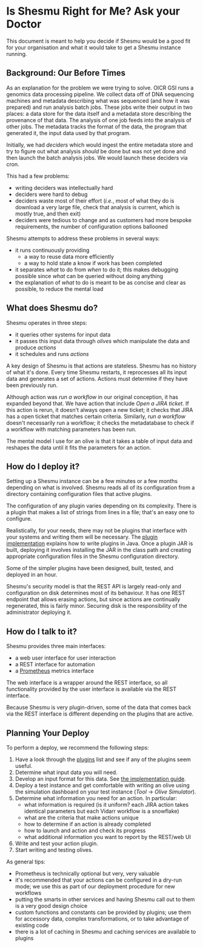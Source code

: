 # Is Shesmu Right for Me? Ask your Doctor
This document is meant to help you decide if Shesmu would be a good fit for
your organisation and what it would take to get a Shesmu instance running.

## Background: Our Before Times
As an explanation for the problem we were trying to solve. OICR GSI runs a
genomics data processing pipeline. We collect data off of DNA sequencing
machines and metadata describing what was sequenced (and how it was prepared)
and run analysis batch jobs. These jobs write their output in two places: a
data store for the data itself and a metadata store describing the provenance
of that data. The analysis of one job feeds into the analysis of other jobs.
The metadata tracks the format of the data, the program that generated it, the
input data used by that program.

Initially, we had _deciders_ which would ingest the entire metadata store and
try to figure out what analysis _should_ be done but was not yet done and then
launch the batch analysis jobs. We would launch these deciders via cron.

This had a few problems:

- writing deciders was intellectually hard
- deciders were hard to debug
- deciders waste most of their effort (_i.e._, most of what they do is download a very large file, check that analysis is current, which is mostly true, and then exit)
- deciders were tedious to change and as customers had more bespoke requirements, the number of configuration options ballooned

Shesmu attempts to address these problems in several ways:

- it runs continuously providing
  - a way to reuse data more efficiently
  - a way to hold state a know if work has been completed
- it separates _what_ to do from _when_ to do it; this makes debugging possible since _what_ can be queried without doing anything
- the explanation of _what_ to do is meant to be as concise and clear as possible, to reduce the mental load

## What does Shesmu do?
Shesmu operates in three steps:

- it queries other systems for input data
- it passes this input data through _olives_ which manipulate the data and produce _actions_
- it schedules and runs _actions_

A key design of Shesmu is that actions are stateless. Shesmu has no history of
what it's done. Every time Shesmu restarts, it reprocesses all its input data
and generates a set of actions. Actions must determine if they have been
previously run.

Although action was _run a workflow_ in our original conception, it has
expanded beyond that. We have action that include _Open a JIRA ticket_. If this
action is rerun, it doesn't always open a new ticket; it checks that JIRA has a
open ticket that matches certain criteria. Similarly, _run a workflow_ doesn't
necessarily run a workflow; it checks the metadatabase to check if a workflow
with matching parameters has been run.

The mental model I use for an olive is that it takes a table of input data and
reshapes the data until it fits the parameters for an action.

## How do I deploy it?
Setting up a Shesmu instance can be a few minutes or a few months depending on
what is involved. Shesmu reads all of its configuration from a directory
containing configuration files that active plugins.

The configuration of any plugin varies depending on its complexity. There is a
plugin that makes a list of strings from lines in a file; that's an easy one to
configure.

Realistically, for your needs, there may not be plugins that interface with
your systems and writing them will be necessary. The [plugin
implementation](implementation.md) explains how to write plugins in Java. Once
a plugin JAR is built, deploying it involves installing the JAR in the class
path and creating appropriate configuration files in the Shesmu configuration
directory.

Some of the simpler plugins have been designed, built, tested, and deployed in
an hour.

Shesmu's security model is that the REST API is largely read-only and
configuration on disk determines most of its behaviour. It has one REST
endpoint that allows erasing actions, but since actions are continually
regenerated, this is fairly minor. Securing disk is the responsibility of the
administrator deploying it.

## How do I talk to it?
Shesmu provides three main interfaces:

- a web user interface for user interaction
- a REST interface for automation
- a [Prometheus](https://prometheus.io/) metrics interface

The web interface is a wrapper around the REST interface, so all functionality
provided by the user interface is available via the REST interface.

Because Shesmu is very plugin-driven, some of the data that comes back via the
REST interface is different depending on the plugins that are active.

## Planning Your Deploy
To perform a deploy, we recommend the following steps:

1. Have a look through the [plugins](index.md#plugins) list and see if any of the plugins seem useful.
1. Determine what input data you will need.
1. Develop an input format for this data. See [the implementation guide](implementation.md).
1. Deploy a test instance and get comfortable with writing an olive using the simulation dashboard on your test instance (_Tool_ → _Olive Simulator_).
1. Determine what information you need for an action. In particular:
    - what information is required (is it uniform? each JIRA action takes identical parameters but each Vidarr workflow is a snowflake)
    - what are the criteria that make actions unique
    - how to determine if an action is already completed
    - how to launch and action and check its progress
    - what additional information you want to report by the REST/web UI
1. Write and test your action plugin.
1. Start writing and testing olives.

As general tips:

- Prometheus is technically optional but very, very valuable
- it's recommended that your actions can be configured in a dry-run mode; we use this as part of our deployment procedure for new workflows
- putting the smarts in other services and having Shesmu call out to them is a very good design choice
- custom functions and constants can be provided by plugins; use them for accessory data, complex transformations, or to take advantage of existing code
- there is a lot of caching in Shesmu and caching services are available to plugins
